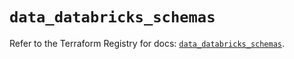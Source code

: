 # `data_databricks_schemas`

Refer to the Terraform Registry for docs: [`data_databricks_schemas`](https://registry.terraform.io/providers/databricks/databricks/1.60.0/docs/data-sources/schemas).

